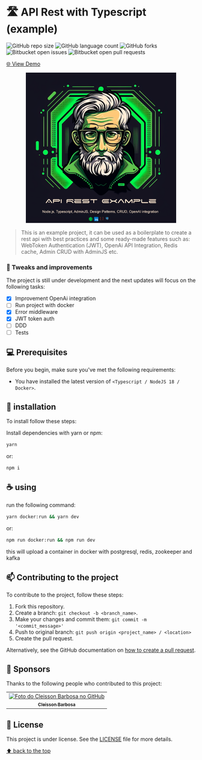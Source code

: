 # 🛣️ API Rest with Typescript (example)

![GitHub repo size](https://img.shields.io/github/repo-size/cleissonbarbosa/api-rest-typescript?style=for-the-badge)
![GitHub language count](https://img.shields.io/github/languages/count/cleissonbarbosa/api-rest-typescript?style=for-the-badge)
![GitHub forks](https://img.shields.io/github/forks/cleissonbarbosa/api-rest-typescript?style=for-the-badge)
![Bitbucket open issues](https://img.shields.io/bitbucket/issues/cleissonbarbosa/api-rest-typescript?style=for-the-badge)
![Bitbucket open pull requests](https://img.shields.io/bitbucket/pr-raw/cleissonbarbosa/api-rest-typescript?style=for-the-badge)

[🌐 View Demo](https://api-rest-node-tys2.onrender.com/)

<div align="center">
  <img width="400" src="public/images/logo-git.png" alt="logo">
</div>

> This is an example project, it can be used as a boilerplate to create a rest api with best practices and some ready-made features such as: WebToken Authentication (JWT), OpenAi API Integration, Redis cache, Admin CRUD with AdminJS etc.

### 🚀 Tweaks and improvements

The project is still under development and the next updates will focus on the following tasks:

- [x] Improvement OpenAi integration
- [ ] Run project with docker
- [x] Error middleware
- [x] JWT token auth
- [ ] DDD
- [ ] Tests

## 💻 Prerequisites

Before you begin, make sure you've met the following requirements:

* You have installed the latest version of `<Typescript / NodeJS 18 / Docker>`.

## 💾 installation

To install follow these steps:

Install dependencies with yarn or npm:
```sh
yarn
```
or:
```sh
npm i
```

## ☕ using

run the following command:

```sh
yarn docker:run && yarn dev
```
or:
```sh
npm run docker:run && npm run dev
```
this will upload a container in docker with postgresql, redis, zookeeper and kafka

## 📫 Contributing to the project

To contribute to the project, follow these steps:

1. Fork this repository.
2. Create a branch: `git checkout -b <branch_name>`.
3. Make your changes and commit them: `git commit -m '<commit_message>'`
4. Push to original branch: `git push origin <project_name> / <location>`
5. Create the pull request.

Alternatively, see the GitHub documentation on [how to create a pull request](https://help.github.com/en/github/collaborating-with-issues-and-pull-requests/creating-a-pull-request).

## 🤝 Sponsors

Thanks to the following people who contributed to this project:

<table>
  <tr>
    <td align="center">
      <a href="https://github.com/cleissonbarbosa">
        <img src="https://avatars3.githubusercontent.com/u/32576001" width="100px;" alt="Foto do Cleisson Barbosa no GitHub"/><br>
        <sub>
          <b>Cleisson Barbosa</b>
        </sub>
      </a>
    </td>
  </tr>
</table>

## 📝 License

This project is under license. See the [LICENSE](LICENSE.md) file for more details.

[⬆ back to the top](#%EF%B8%8F-api-rest-with-typescript-example)<br>
